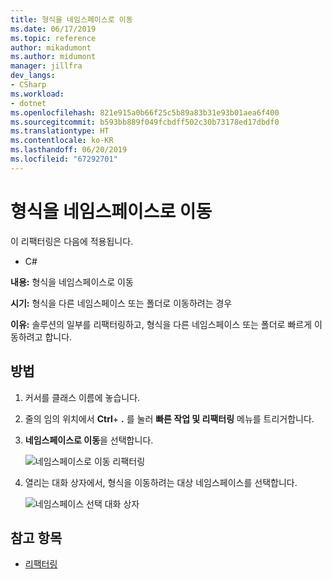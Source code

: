 ```yaml
---
title: 형식을 네임스페이스로 이동
ms.date: 06/17/2019
ms.topic: reference
author: mikadumont
ms.author: midumont
manager: jillfra
dev_langs:
- CSharp
ms.workload:
- dotnet
ms.openlocfilehash: 821e915a0b66f25c5b89a83b31e93b01aea6f400
ms.sourcegitcommit: b593bb889f049fcbdff502c30b73178ed17dbdf0
ms.translationtype: HT
ms.contentlocale: ko-KR
ms.lasthandoff: 06/20/2019
ms.locfileid: "67292701"
---
```

# <a name="move-type-to-namespace"></a>형식을 네임스페이스로 이동

이 리팩터링은 다음에 적용됩니다.

- C#

**내용:** 형식을 네임스페이스로 이동

**시기:** 형식을 다른 네임스페이스 또는 폴더로 이동하려는 경우 

**이유:** 솔루션의 일부를 리팩터링하고, 형식을 다른 네임스페이스 또는 폴더로 빠르게 이동하려고 합니다. 

## <a name="how-to"></a>방법

1. 커서를 클래스 이름에 놓습니다.
2. 줄의 임의 위치에서 **Ctrl**+ **.** 를 눌러 **빠른 작업 및 리팩터링** 메뉴를 트리거합니다.
3. **네임스페이스로 이동**을 선택합니다.

   ![네임스페이스로 이동 리팩터링](media/move-to-namespace.png)

4. 열리는 대화 상자에서, 형식을 이동하려는 대상 네임스페이스를 선택합니다. 

   ![네임스페이스 선택 대화 상자](media/select-target-namespace.png)

## <a name="see-also"></a>참고 항목

- [리팩터링](../refactoring-in-visual-studio.md)
